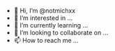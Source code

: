 - 👋 Hi, I’m @notmichxx
- 👀 I’m interested in ...
- 🌱 I’m currently learning ...
- 💞️ I’m looking to collaborate on ...
- 📫 How to reach me ...

<!---
notmichxx/notmichxx is a ✨ special ✨ repository because its `README.md` (this file) appears on your GitHub profile.
You can click the Preview link to take a look at your changes.
--->

